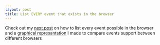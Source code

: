```yaml
---
layout: post
title: List EVERY event that exists in the browser
---
```


Check out my [next post](https://medium.com/@weizmangal/list-every-event-that-exists-in-the-browser-b771579d9b04) 
on how to list every event possible in the browser and a [graphical represantation](https://weizman.github.io/map-events-website/) 
I made to compare events support between different browsers
